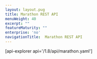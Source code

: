 ```yaml
---
layout: layout.pug
title: Marathon REST API
menuWeight: 40
excerpt: ""
featureMaturity: ""
enterprise: 'no'
navigationTitle:  Marathon REST API
---
```


[api-explorer api='/1.8/api/marathon.yaml']